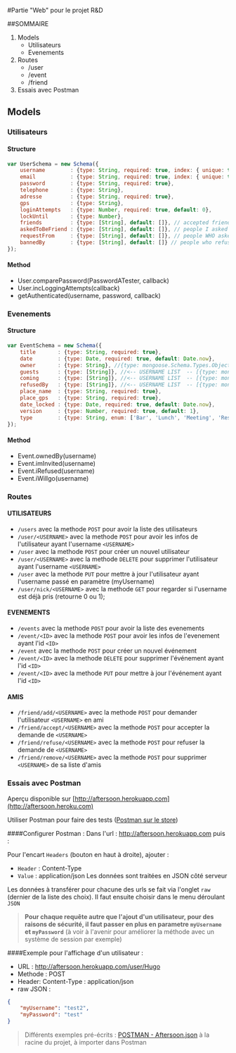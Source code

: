 #Partie "Web" pour le projet R&D

##SOMMAIRE
1. Models
	+ Utilisateurs
	+ Evenements
2. Routes
    + /user
    + /event
    + /friend
3. Essais avec Postman

## Models
### Utilisateurs
#### Structure 
```javascript
var UserSchema = new Schema({
    username        : {type: String, required: true, index: { unique: true }},
    email           : {type: String, required: true, index: { unique: true }},
    password        : {type: String, required: true},
    telephone       : {type: String},
    adresse         : {type: String, required: true},
    gps             : {type: String},
    loginAttempts   : {type: Number, required: true, default: 0},
    lockUntil       : {type: Number},
    friends         : {type: [String], default: []}, // accepted friends
    askedToBeFriend : {type: [String], default: []}, // people I asked to be friend with me
    requestFrom     : {type: [String], default: []}, // people WHO asked to be friend with me
    bannedBy        : {type: [String], default: []} // people who refused to be friend with me
});
```
#### Method
- User.comparePassword(PasswordATester, callback)
- User.incLoggingAttempts(callback)
- getAuthenticated(username, password, callback)

### Evenements
#### Structure 
```javascript
var EventSchema = new Schema({
    title       : {type: String, required: true},
    date        : {type: Date, required: true, default: Date.now},
    owner       : {type: String}, //{type: mongoose.Schema.Types.ObjectId, ref: 'User', required: true},
    guests      : {type: [String]}, //<-- USERNAME LIST  -- [{type: mongoose.Schema.Types.ObjectId, ref: 'User'}],
    coming      : {type: [String]}, //<-- USERNAME LIST  -- [{type: mongoose.Schema.Types.ObjectId, ref: 'User'}],
    refusedBy   : {type: [String]}, //<-- USERNAME LIST  -- [{type: mongoose.Schema.Types.ObjectId, ref: 'User'}],
    place_name  : {type: String, required: true},
    place_gps   : {type: String, required: true},
    date_locked : {type: Date, required: true, default: Date.now},
    version     : {type: Number, required: true, default: 1},
    type        : {type: String, enum: ['Bar', 'Lunch', 'Meeting', 'Restaurant', 'Sport', 'Hangout', 'Walk', 'Other'], default: 'Other'}
});
```
#### Method
- Event.ownedBy(username)
- Event.imInvited(username)
- Event.iRefused(username)
- Event.iWillgo(username)

### Routes
#### UTILISATEURS
- `/users` avec la methode `POST` pour avoir la liste des utilisateurs
- `/user/<USERNAME>` avec la methode `POST` pour avoir les infos de l'utilisateur ayant l'username `<USERNAME>`
- `/user` avec la methode `POST` pour créer un nouvel utilisateur
- `/user/<USERNAME>` avec la methode `DELETE` pour supprimer l'utilisateur ayant l'username `<USERNAME>`
- `/user` avec la methode `PUT` pour mettre à jour l'utilisateur ayant l'username passé en paramètre (myUsername)
- `/user/nick/<USERNAME>` avec la methode `GET` pour regarder si l'username <USERNAME> est déjà pris (retourne 0 ou 1);

#### EVENEMENTS
- `/events` avec la methode `POST` pour avoir la liste des evenements
- `/event/<ID>` avec la methode `POST` pour avoir les infos de l'evenement ayant l'id `<ID>`
- `/event` avec la methode `POST` pour créer un nouvel événement
- `/event/<ID>` avec la methode `DELETE` pour supprimer l'événement ayant l'id `<ID>`
- `/event/<ID>` avec la methode `PUT` pour mettre à jour l'événement ayant l'id `<ID>`

#### AMIS
- `/friend/add/<USERNAME>` avec la methode `POST` pour demander l'utilisateur `<USERNAME>` en ami
- `/friend/accept/<USERNAME>` avec la methode `POST` pour accepter la demande de `<USERNAME>`
- `/friend/refuse/<USERNAME>` avec la methode `POST` pour refuser la demande de `<USERNAME>`
- `/friend/remove/<USERNAME>` avec la methode `POST` pour supprimer `<USERNAME>` de sa liste d'amis

### Essais avec Postman
Aperçu disponible sur [http://aftersoon.herokuapp.com](http://aftersoon.heroku.com)

Utiliser Postman pour faire des tests ([Postman sur le store](https://chrome.google.com/webstore/detail/postman-rest-client/fdmmgilgnpjigdojojpjoooidkmcomcm))

####Configurer Postman :
Dans l'url : http://aftersoon.herokuapp.com puis :

Pour l'encart `Headers` (bouton en haut à droite), ajouter :
- `Header` : Content-Type
- `Value` : application/json
Les données sont traitées en JSON côté serveur

Les données à transférer pour chacune des urls se fait via l'onglet `raw` (dernier de la liste des choix). Il faut ensuite choisir dans le menu déroulant `JSON`

> **Pour chaque requête autre que l'ajout d'un utilisateur, pour des raisons de sécurité, il faut passer en plus en parametre `myUsername` et `myPassword`** (à voir à l'avenir pour améliorer la méthode avec un système de session par exemple)

####Exemple pour l'affichage d'un utilisateur :
- URL : http://aftersoon.herokuapp.com/user/Hugo
- Methode : POST
- Header: Content-Type : application/json
- raw JSON :
```json
{
    "myUsername": "test2",
    "myPassword": "test"
}
```

> Différents exemples pré-écrits : [POSTMAN - Aftersoon.json](POSTMAN%20-%20Aftersoon.json) à la racine du projet, à importer dans Postman 